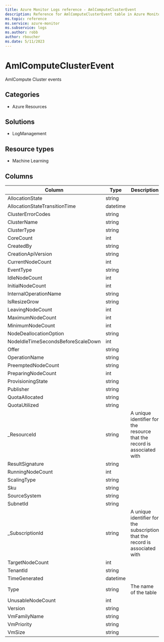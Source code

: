 ```yaml
---
title: Azure Monitor Logs reference - AmlComputeClusterEvent
description: Reference for AmlComputeClusterEvent table in Azure Monitor Logs.
ms.topic: reference
ms.service: azure-monitor
ms.subservice: logs
ms.author: robb
author: rboucher
ms.date: 5/11/2023
---
```


# AmlComputeClusterEvent

 AmlCompute Cluster events

## Categories

- Azure Resources
## Solutions

- LogManagement
## Resource types

- Machine Learning




## Columns

| Column | Type | Description |
| --- | --- | --- |
| AllocationState | string |  |
| AllocationStateTransitionTime | datetime |  |
| ClusterErrorCodes | string |  |
| ClusterName | string |  |
| ClusterType | string |  |
| CoreCount | int |  |
| CreatedBy | string |  |
| CreationApiVersion | string |  |
| CurrentNodeCount | int |  |
| EventType | string |  |
| IdleNodeCount | int |  |
| InitialNodeCount | int |  |
| InternalOperationName | string |  |
| IsResizeGrow | string |  |
| LeavingNodeCount | int |  |
| MaximumNodeCount | int |  |
| MinimumNodeCount | int |  |
| NodeDeallocationOption | string |  |
| NodeIdleTimeSecondsBeforeScaleDown | int |  |
| Offer | string |  |
| OperationName | string |  |
| PreemptedNodeCount | string |  |
| PreparingNodeCount | int |  |
| ProvisioningState | string |  |
| Publisher | string |  |
| QuotaAllocated | string |  |
| QuotaUtilized | string |  |
| _ResourceId | string | A unique identifier for the resource that the record is associated with |
| ResultSignature | string |  |
| RunningNodeCount | int |  |
| ScalingType | string |  |
| Sku | string |  |
| SourceSystem | string |  |
| SubnetId | string |  |
| _SubscriptionId | string | A unique identifier for the subscription that the record is associated with |
| TargetNodeCount | int |  |
| TenantId | string |  |
| TimeGenerated | datetime |  |
| Type | string | The name of the table |
| UnusableNodeCount | int |  |
| Version | string |  |
| VmFamilyName | string |  |
| VmPriority | string |  |
| VmSize | string |  |

